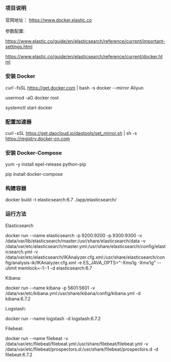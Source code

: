 ### 项目说明

官网地址： https://www.docker.elastic.co

参数配置:

https://www.elastic.co/guide/en/elasticsearch/reference/current/important-settings.html

https://www.elastic.co/guide/en/elasticsearch/reference/current/docker.html

### 安装 Docker

curl -fsSL https://get.docker.com | bash -s docker --mirror Aliyun

usermod -aG docker  root

systemctl start docker

### 配置加速器

curl -sSL https://get.daocloud.io/daotools/set_mirror.sh | sh -s https://registry.docker-cn.com

### 安装 Docker-Compose

yum -y install epel-release python-pip

pip install docker-compose

### 构建容器

docker build -t elasticsearch:6.7 ./app/elasticsearch/

### 运行方法

Elasticsearch

docker run --name elasticsearch -p 9200:9200 -p 9300:9300 -v /data/var/lib/elasticsearch/master:/usr/share/elasticsearch/data -v /data/var/etc/elasticsearch/master.yml:/usr/share/elasticsearch/config/elasticsearch.yml -v /data/var/etc/elasticsearch/IKAnalyzer.cfg.xml:/usr/share/elasticsearch/config/analysis-ik/IKAnalyzer.cfg.xml -e ES_JAVA_OPTS="-Xms1g -Xmx1g" --ulimit memlock=-1:-1 -d elasticsearch:6.7

Kibana:

docker run --name kibana -p 5601:5601 -v /data/var/etc/kibana.yml:/usr/share/kibana/config/kibana.yml -d kibana:6.7.2

Logstash:

docker run --name logstash -d logstash:6.7.2

Filebeat:

docker run --name filebeat -v /data/var/etc/filebeat/filebeat.yml:/usr/share/filebeat/filebeat.yml -v /data/var/etc/filebeat/prospectors.d:/usr/share/filebeat/prospectors.d -d filebeat:6.7.2
